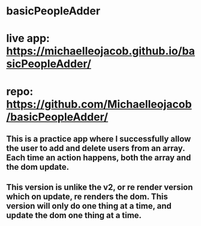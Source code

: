 # basicPeopleAdder

# live app: https://michaelleojacob.github.io/basicPeopleAdder/

# repo: https://github.com/Michaelleojacob/basicPeopleAdder/

## This is a practice app where I successfully allow the user to add and delete users from an array. Each time an action happens, both the array and the dom update.

## This version is unlike the v2, or re render version which on update, re renders the dom. This version will only do one thing at a time, and update the dom one thing at a time.
